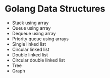 # Golang Data Structures

* Stack using array
* Queue using array
* Dequeue using array
* Priority queue using arrays
* Single linked list
* Circular linked list
* Double linked list
* Circular double linked list
* Tree
* Graph
